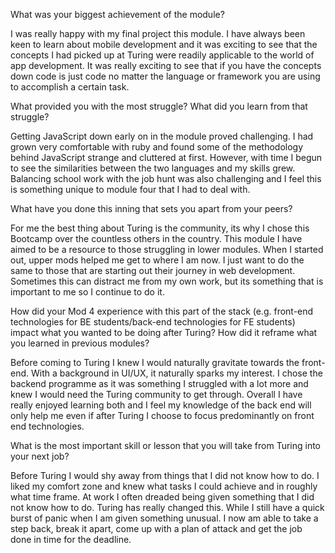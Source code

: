 What was your biggest achievement of the module?

I was really happy with my final project this module. I have always been keen to learn about mobile development and it was exciting to see that the concepts I had picked up at Turing were readily applicable to the world of app development. It was really exciting to see that if you have the concepts down code is just code no matter the language or framework you are using to accomplish a certain task. 



What provided you with the most struggle? What did you learn from that struggle?

Getting JavaScript down early on in the module proved challenging. I had grown very comfortable with ruby and found some of the methodology behind JavaScript strange and cluttered at first. However, with time I begun to see the similarities between the two languages and my skills grew. Balancing school work with the job hunt was also challenging and I feel this is something unique to module four that I had to deal with.



What have you done this inning that sets you apart from your peers?

For me the best thing about Turing is the community, its why I chose this Bootcamp over the countless others in the country. This module I have aimed to be a resource to those struggling in lower modules. When I started out, upper mods helped me get to where I am now. I just want to do the same to those that are starting out their journey in web development. Sometimes this can distract me from my own work, but its something that is important to me so I continue to do it. 



How did your Mod 4 experience with this part of the stack (e.g. front-end technologies for BE students/back-end technologies for FE students) impact what you wanted to be doing after Turing? How did it reframe what you learned in previous modules?

Before coming to Turing I knew I would naturally gravitate towards the front-end. With a background in UI/UX, it naturally sparks my interest. I chose the backend programme as it was something I struggled with a lot more and knew I would need the Turing community to get through. Overall I have really enjoyed learning both and I feel my knowledge of the back end will only help me even if after Turing I choose to focus predominantly on front end technologies. 



What is the most important skill or lesson that you will take from Turing into your next job?


Before Turing I would shy away from things that I did not know how to do. I liked my comfort zone and knew what tasks I could achieve and in roughly what time frame. At work I often dreaded being given something that I did not know how to do. Turing has really changed this. While I still have a quick burst of panic when I am given something unusual. I now am able to take a step back, break it apart, come up with a plan of attack and get the job done in time for the deadline.  
